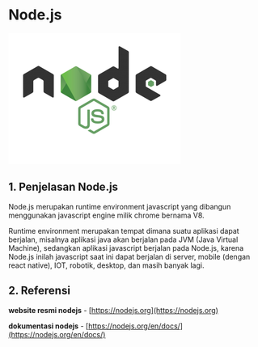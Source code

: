 # Node.js

![nodejs](nodejs.png)

## 1. Penjelasan Node.js

Node.js merupakan runtime environment javascript yang dibangun menggunakan javascript engine milik chrome bernama V8.

Runtime environment merupakan tempat dimana suatu aplikasi dapat berjalan, misalnya aplikasi java akan berjalan pada JVM (Java Virtual Machine), sedangkan aplikasi javascript berjalan pada Node.js, karena Node.js inilah javascript saat ini dapat berjalan di server, mobile (dengan react native), IOT, robotik, desktop, dan masih banyak lagi.

## 2. Referensi

**website resmi nodejs** - [https://nodejs.org](https://nodejs.org)

**dokumentasi nodejs** - [https://nodejs.org/en/docs/](https://nodejs.org/en/docs/)
